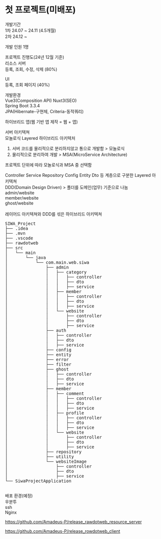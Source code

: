 # 첫 프로젝트(미배포)

개발기간 <br/>
1차 24.07 ~ 24.11 (4.5개월) <br/>
2차 24.12 ~ <br/>

개발 인원 1명

프로젝트 진행도(24년 12월 기준) <br/>
리소스 서버  <br/>
등록, 조회, 수정, 삭제 (80%)

UI <br/>
등록, 조회 페이지 (40%)


개발환경 <br/>
Vue3(Composition API) Nuxt3(SEO) <br/>
Spring Boot 3.3.4 <br/>
JPA(Hibernate-구현체, Criteria-동적쿼리) <br/>

하이브리드 앱(웹 기반 앱 제작 = 웹 + 앱) <br/>

서버 아키텍쳐 <br/>
모놀로식 Layered 하이브리드 아키텍처

1. 서버 코드를 물리적으로 분리하지않고 통으로 개발함 > 모놀로식
2. 물리적으로 분리하여 개발 > MSA(MicroService Architecture) <br/>

프로젝트 단위에 따라 모놀로식과 MSA 중 선택함 <br/>

Controller Service Repository Config Entity Dto 등 계층으로 구분한 Layered 아키텍쳐 <br/>
DDD(Domain Design Driven) > 폴더를 도메인(업무) 기준으로 나눔 <br/>
admin/website <br/>
member/website <br/>
ghost/website <br/>
 <br/>
레이어드 아키텍쳐와 DDD를 섞은 하이브리드 아키텍쳐 <br/>

<pre>
SIWA_Project
├── .idea
├── .mvn
├── .vscode
├── rawdotweb
├── src
│   └── main
│       └── java
│           └── com.main.web.siwa
│               ├── admin
│               │   ├── category
│               │   │   ├── controller
│               │   │   ├── dto
│               │   │   ├── service
│               │   ├── member
│               │   │   ├── controller
│               │   │   ├── dto
│               │   │   ├── service
│               │   └── website
│               │       ├── controller
│               │       ├── dto
│               │       ├── service
│               ├── auth
│               │   ├── controller
│               │   ├── dto
│               │   ├── service
│               ├── config
│               ├── entity
│               ├── error
│               ├── filter
│               ├── ghost
│               │   ├── controller
│               │   ├── dto
│               │   ├── service
│               ├── member
│               │   ├── comment
│               │   │   ├── controller
│               │   │   ├── dto
│               │   │   ├── service
│               │   ├── profile
│               │   │   ├── controller
│               │   │   ├── dto
│               │   │   ├── service
│               │   └── website
│               │       ├── controller
│               │       ├── dto
│               │       ├── service
│               ├── repository
│               ├── utility
│               └── websiteImage
│                   ├── controller
│                   ├── dto
│                   ├── service
└── SiwaProjectApplication

</pre>

배포 환경(예정)<br/>
우분투<br/>
ssh <br/>
Nginx<br/>


https://github.com/Amadeus-P/release_rawdotweb_resource_server <br/>


https://github.com/Amadeus-P/release_rowdotweb_client

